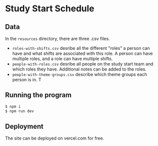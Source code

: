 # Study Start Schedule

## Data

In the `resources` directory, there are three .csv files.

-   `roles-with-shifts.csv` desribe all the different "roles" a person can have and what shifts are associated with this role. A person can have multiple roles, and a role can have multiple shifts.
-   `people-with-roles.csv` desribe all people on the study start team and which roles they have. Additional notes can be added to the roles.
-   `people-with-theme-groups.csv` describe which theme groups each person is in. T

## Running the program

```Powershell
$ npm i
$ npm run dev
```

## Deployment

The site can be deployed on vercel.com for free.
